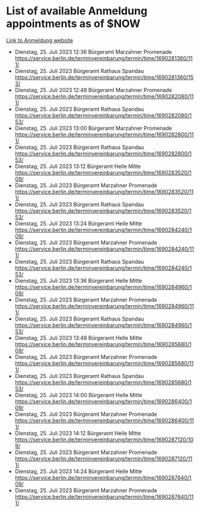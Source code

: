# List of available Anmeldung appointments as of $NOW
[Link to Anmeldung website](https://service.berlin.de/terminvereinbarung/termin/tag.php?termin=1&anliegen[]=120686&dienstleisterlist=122210,122217,327316,122219,327312,122227,327314,122231,327346,122243,327348,122254,122252,329742,122260,329745,122262,329748,122271,327278,122273,327274,122277,327276,330436,122280,327294,122282,327290,122284,327292,122291,327270,122285,327266,122286,327264,122296,327268,150230,329760,122297,327286,122294,327284,122312,329763,122314,329775,122304,327330,122311,327334,122309,327332,317869,122281,327352,122279,329772,122283,122276,327324,122274,327326,122267,329766,122246,327318,122251,327320,122257,327322,122208,327298,122226,327300&herkunft=http%3A%2F%2Fservice.berlin.de%2Fdienstleistung%2F120686%2F)
- Dienstag, 25. Juli 2023 12:36 Bürgeramt Marzahner Promenade https://service.berlin.de/terminvereinbarung/termin/time/1690281360/111/
- Dienstag, 25. Juli 2023  Bürgeramt Rathaus Spandau https://service.berlin.de/terminvereinbarung/termin/time/1690281360/153/
- Dienstag, 25. Juli 2023 12:48 Bürgeramt Marzahner Promenade https://service.berlin.de/terminvereinbarung/termin/time/1690282080/111/
- Dienstag, 25. Juli 2023  Bürgeramt Rathaus Spandau https://service.berlin.de/terminvereinbarung/termin/time/1690282080/153/
- Dienstag, 25. Juli 2023 13:00 Bürgeramt Marzahner Promenade https://service.berlin.de/terminvereinbarung/termin/time/1690282800/111/
- Dienstag, 25. Juli 2023  Bürgeramt Rathaus Spandau https://service.berlin.de/terminvereinbarung/termin/time/1690282800/153/
- Dienstag, 25. Juli 2023 13:12 Bürgeramt Helle Mitte https://service.berlin.de/terminvereinbarung/termin/time/1690283520/109/
- Dienstag, 25. Juli 2023  Bürgeramt Marzahner Promenade https://service.berlin.de/terminvereinbarung/termin/time/1690283520/111/
- Dienstag, 25. Juli 2023  Bürgeramt Rathaus Spandau https://service.berlin.de/terminvereinbarung/termin/time/1690283520/153/
- Dienstag, 25. Juli 2023 13:24 Bürgeramt Helle Mitte https://service.berlin.de/terminvereinbarung/termin/time/1690284240/109/
- Dienstag, 25. Juli 2023  Bürgeramt Marzahner Promenade https://service.berlin.de/terminvereinbarung/termin/time/1690284240/111/
- Dienstag, 25. Juli 2023  Bürgeramt Rathaus Spandau https://service.berlin.de/terminvereinbarung/termin/time/1690284240/153/
- Dienstag, 25. Juli 2023 13:36 Bürgeramt Helle Mitte https://service.berlin.de/terminvereinbarung/termin/time/1690284960/109/
- Dienstag, 25. Juli 2023  Bürgeramt Marzahner Promenade https://service.berlin.de/terminvereinbarung/termin/time/1690284960/111/
- Dienstag, 25. Juli 2023  Bürgeramt Rathaus Spandau https://service.berlin.de/terminvereinbarung/termin/time/1690284960/153/
- Dienstag, 25. Juli 2023 13:48 Bürgeramt Helle Mitte https://service.berlin.de/terminvereinbarung/termin/time/1690285680/109/
- Dienstag, 25. Juli 2023  Bürgeramt Marzahner Promenade https://service.berlin.de/terminvereinbarung/termin/time/1690285680/111/
- Dienstag, 25. Juli 2023  Bürgeramt Rathaus Spandau https://service.berlin.de/terminvereinbarung/termin/time/1690285680/153/
- Dienstag, 25. Juli 2023 14:00 Bürgeramt Helle Mitte https://service.berlin.de/terminvereinbarung/termin/time/1690286400/109/
- Dienstag, 25. Juli 2023  Bürgeramt Marzahner Promenade https://service.berlin.de/terminvereinbarung/termin/time/1690286400/111/
- Dienstag, 25. Juli 2023 14:12 Bürgeramt Helle Mitte https://service.berlin.de/terminvereinbarung/termin/time/1690287120/109/
- Dienstag, 25. Juli 2023  Bürgeramt Marzahner Promenade https://service.berlin.de/terminvereinbarung/termin/time/1690287120/111/
- Dienstag, 25. Juli 2023 14:24 Bürgeramt Helle Mitte https://service.berlin.de/terminvereinbarung/termin/time/1690287840/109/
- Dienstag, 25. Juli 2023  Bürgeramt Marzahner Promenade https://service.berlin.de/terminvereinbarung/termin/time/1690287840/111/
